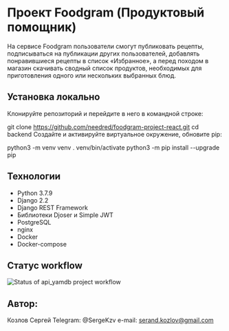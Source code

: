 # Проект Foodgram (Продуктовый помощник)

На сервисе Foodgram пользователи смогут публиковать рецепты, подписываться на публикации других пользователей, добавлять понравившиеся рецепты в список «Избранное», а перед походом в магазин скачивать сводный список продуктов, необходимых для приготовления одного или нескольких выбранных блюд.

## Установка локально
Клонируйте репозиторий и перейдите в него в командной строке:

git clone https://github.com/needred/foodgram-project-react.git
cd backend
Создайте и активируйте виртуальное окружение, обновите pip:

python3 -m venv venv
. venv/bin/activate
python3 -m pip install --upgrade pip


## Технологии
- Python 3.7.9 
- Django 2.2 
- Django REST Framework 
- Библиотеки Djoser и Simple JWT 
- PostgreSQL
- nginx
- Docker
- Docker-compose


## Статус workflow
![Status of api_yamdb project workflow](https://github.com/Sergey-K2/foodgram-project-react/actions/workflows/foodgram.yaml/badge.svg?event=push)



## Автор:
Козлов Сергей 
Telegram: @SergeKzv 
e-mail: serand.kozlov@gmail.com

